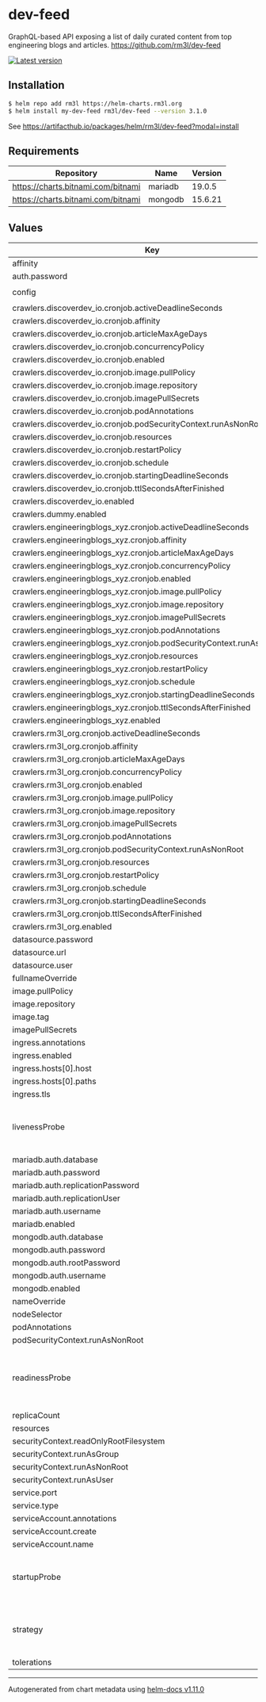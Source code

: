 # dev-feed

GraphQL-based API exposing a list of daily curated content from top engineering blogs and articles.
https://github.com/rm3l/dev-feed

[![Latest version](https://img.shields.io/badge/latest_version-3.1.0-blue)](https://artifacthub.io/packages/helm/rm3l/dev-feed)

## Installation

```bash
$ helm repo add rm3l https://helm-charts.rm3l.org
$ helm install my-dev-feed rm3l/dev-feed --version 3.1.0
```

See https://artifacthub.io/packages/helm/rm3l/dev-feed?modal=install

## Requirements

| Repository | Name | Version |
|------------|------|---------|
| https://charts.bitnami.com/bitnami | mariadb | 19.0.5 |
| https://charts.bitnami.com/bitnami | mongodb | 15.6.21 |

## Values

| Key | Type | Default | Description |
|-----|------|---------|-------------|
| affinity | object | `{}` |  |
| auth.password | string | `"r3allyPl34s3Ch4ng3M3"` |  |
| config | string | `"logging.level.org.rm3l.devfeed=INFO\ndatasource.poolSize=2\nexecutor.thread-pool.size=20\n#article.screenshot.service=pagespeedonline\n#pagespeedonline.api.timeoutSeconds=300\n"` |  |
| crawlers.discoverdev_io.cronjob.activeDeadlineSeconds | int | `1800` |  |
| crawlers.discoverdev_io.cronjob.affinity | object | `{}` |  |
| crawlers.discoverdev_io.cronjob.articleMaxAgeDays | int | `365` |  |
| crawlers.discoverdev_io.cronjob.concurrencyPolicy | string | `"Forbid"` |  |
| crawlers.discoverdev_io.cronjob.enabled | bool | `false` |  |
| crawlers.discoverdev_io.cronjob.image.pullPolicy | string | `"IfNotPresent"` |  |
| crawlers.discoverdev_io.cronjob.image.repository | string | `"rm3l/dev-feed-crawler-discoverdev_io"` |  |
| crawlers.discoverdev_io.cronjob.imagePullSecrets | list | `[]` |  |
| crawlers.discoverdev_io.cronjob.podAnnotations | object | `{}` |  |
| crawlers.discoverdev_io.cronjob.podSecurityContext.runAsNonRoot | bool | `true` |  |
| crawlers.discoverdev_io.cronjob.resources | object | `{}` |  |
| crawlers.discoverdev_io.cronjob.restartPolicy | string | `"OnFailure"` |  |
| crawlers.discoverdev_io.cronjob.schedule | string | `"0 0 * * 0"` |  |
| crawlers.discoverdev_io.cronjob.startingDeadlineSeconds | int | `3600` |  |
| crawlers.discoverdev_io.cronjob.ttlSecondsAfterFinished | int | `900` |  |
| crawlers.discoverdev_io.enabled | bool | `true` |  |
| crawlers.dummy.enabled | bool | `false` |  |
| crawlers.engineeringblogs_xyz.cronjob.activeDeadlineSeconds | int | `1800` |  |
| crawlers.engineeringblogs_xyz.cronjob.affinity | object | `{}` |  |
| crawlers.engineeringblogs_xyz.cronjob.articleMaxAgeDays | int | `365` |  |
| crawlers.engineeringblogs_xyz.cronjob.concurrencyPolicy | string | `"Forbid"` |  |
| crawlers.engineeringblogs_xyz.cronjob.enabled | bool | `false` |  |
| crawlers.engineeringblogs_xyz.cronjob.image.pullPolicy | string | `"IfNotPresent"` |  |
| crawlers.engineeringblogs_xyz.cronjob.image.repository | string | `"rm3l/dev-feed-crawler-engineeringblogs_xyz"` |  |
| crawlers.engineeringblogs_xyz.cronjob.imagePullSecrets | list | `[]` |  |
| crawlers.engineeringblogs_xyz.cronjob.podAnnotations | object | `{}` |  |
| crawlers.engineeringblogs_xyz.cronjob.podSecurityContext.runAsNonRoot | bool | `true` |  |
| crawlers.engineeringblogs_xyz.cronjob.resources | object | `{}` |  |
| crawlers.engineeringblogs_xyz.cronjob.restartPolicy | string | `"OnFailure"` |  |
| crawlers.engineeringblogs_xyz.cronjob.schedule | string | `"*/30 * * * *"` |  |
| crawlers.engineeringblogs_xyz.cronjob.startingDeadlineSeconds | int | `3600` |  |
| crawlers.engineeringblogs_xyz.cronjob.ttlSecondsAfterFinished | int | `900` |  |
| crawlers.engineeringblogs_xyz.enabled | bool | `true` |  |
| crawlers.rm3l_org.cronjob.activeDeadlineSeconds | int | `1800` |  |
| crawlers.rm3l_org.cronjob.affinity | object | `{}` |  |
| crawlers.rm3l_org.cronjob.articleMaxAgeDays | int | `365` |  |
| crawlers.rm3l_org.cronjob.concurrencyPolicy | string | `"Forbid"` |  |
| crawlers.rm3l_org.cronjob.enabled | bool | `false` |  |
| crawlers.rm3l_org.cronjob.image.pullPolicy | string | `"IfNotPresent"` |  |
| crawlers.rm3l_org.cronjob.image.repository | string | `"rm3l/dev-feed-crawler-rm3l_org"` |  |
| crawlers.rm3l_org.cronjob.imagePullSecrets | list | `[]` |  |
| crawlers.rm3l_org.cronjob.podAnnotations | object | `{}` |  |
| crawlers.rm3l_org.cronjob.podSecurityContext.runAsNonRoot | bool | `true` |  |
| crawlers.rm3l_org.cronjob.resources | object | `{}` |  |
| crawlers.rm3l_org.cronjob.restartPolicy | string | `"OnFailure"` |  |
| crawlers.rm3l_org.cronjob.schedule | string | `"0 0 * * *"` |  |
| crawlers.rm3l_org.cronjob.startingDeadlineSeconds | int | `3600` |  |
| crawlers.rm3l_org.cronjob.ttlSecondsAfterFinished | int | `900` |  |
| crawlers.rm3l_org.enabled | bool | `true` |  |
| datasource.password | string | `""` |  |
| datasource.url | string | `""` |  |
| datasource.user | string | `""` |  |
| fullnameOverride | string | `""` |  |
| image.pullPolicy | string | `"IfNotPresent"` |  |
| image.repository | string | `"rm3l/dev-feed-api"` |  |
| image.tag | string | `""` |  |
| imagePullSecrets | list | `[]` |  |
| ingress.annotations | object | `{}` |  |
| ingress.enabled | bool | `false` |  |
| ingress.hosts[0].host | string | `"dev-feed-api.local"` |  |
| ingress.hosts[0].paths | list | `[]` |  |
| ingress.tls | list | `[]` |  |
| livenessProbe | object | `{"initialDelaySeconds":3,"periodSeconds":90,"timeoutSeconds":10}` | Configure the liveness healthcheck for the containers |
| mariadb.auth.database | string | `"dev-feed"` |  |
| mariadb.auth.password | string | `"pl34s3Ch4ng3M3"` |  |
| mariadb.auth.replicationPassword | string | `"pl34s3Ch4ng3M3"` |  |
| mariadb.auth.replicationUser | string | `"replicator"` |  |
| mariadb.auth.username | string | `"db-user"` |  |
| mariadb.enabled | bool | `true` |  |
| mongodb.auth.database | string | `"dev-feed"` |  |
| mongodb.auth.password | string | `"pl34s3Ch4ng3M3"` |  |
| mongodb.auth.rootPassword | string | `"pl34s3Ch4ng3M3"` |  |
| mongodb.auth.username | string | `"db-user"` |  |
| mongodb.enabled | bool | `false` |  |
| nameOverride | string | `""` |  |
| nodeSelector | object | `{}` |  |
| podAnnotations | object | `{}` |  |
| podSecurityContext.runAsNonRoot | bool | `true` |  |
| readinessProbe | object | `{"initialDelaySeconds":3,"periodSeconds":4,"timeoutSeconds":10}` | Configure the readiness healthcheck for the containers |
| replicaCount | int | `1` |  |
| resources | object | `{}` |  |
| securityContext.readOnlyRootFilesystem | bool | `true` |  |
| securityContext.runAsGroup | int | `65534` |  |
| securityContext.runAsNonRoot | bool | `true` |  |
| securityContext.runAsUser | int | `65534` |  |
| service.port | int | `28080` |  |
| service.type | string | `"ClusterIP"` |  |
| serviceAccount.annotations | object | `{}` |  |
| serviceAccount.create | bool | `true` |  |
| serviceAccount.name | string | `nil` |  |
| startupProbe | object | `{"failureThreshold":10,"initialDelaySeconds":180,"periodSeconds":4,"timeoutSeconds":10}` | Configure the startup healthcheck for the containers |
| strategy | object | `{}` | Strategy used to replace old Pods by new ones |
| tolerations | list | `[]` |  |

----------------------------------------------
Autogenerated from chart metadata using [helm-docs v1.11.0](https://github.com/norwoodj/helm-docs/releases/v1.11.0)